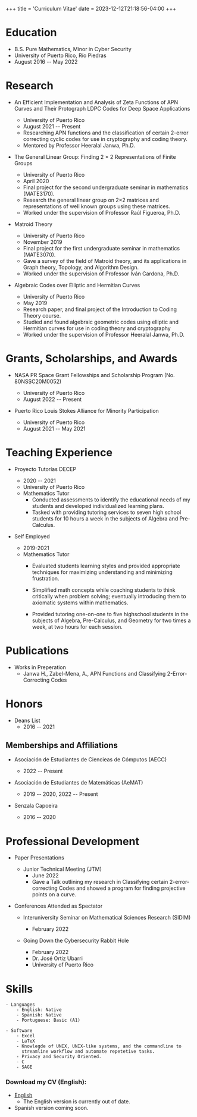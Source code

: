 +++
title = 'Curriculum Vitae'
date = 2023-12-12T21:18:56-04:00
+++


# Education
- B.S. Pure Mathematics, Minor in Cyber Security
- University of Puerto Rico, Río Piedras
- August 2016 -- May 2022

# Research
- An Efficient Implementation and Analysis of Zeta Functions of APN Curves and
    Their Protograph LDPC Codes for Deep Space Applications
    - University of Puerto Rico
    - August 2021 -- Present
    - Researching APN functions and the classification of certain 2-error
      correcting cyclic codes for use in cryptography and coding theory.
    - Mentored by Professor Heeralal Janwa, Ph.D.

- The General Linear Group: Finding 2 × 2 Representations of Finite Groups
    - University of Puerto Rico
    - April 2020
    - Final project for the second undergraduate seminar in mathematics (MATE3170).
    -  Research the general linear group on 2×2 matrices and representations of
       well known groups using these matrices.
    - Worked under the supervision of Professor Raúl Figueroa, Ph.D.

- Matroid Theory
    - University of Puerto Rico
    - November 2019
    - Final project for the first undergraduate seminar in mathematics (MATE3070).
    - Gave a survey of the field of Matroid theory, and its applications in Graph
      theory, Topology, and Algorithm Design.
    - Worked under the supervision of Professor Iván Cardona, Ph.D.

- Algebraic Codes over Elliptic and Hermitian Curves
    - University of Puerto Rico
    - May 2019
    -  Research paper, and final project of the Introduction to Coding Theory course.
    - Studied and found algebraic geometric codes using elliptic and Hermitian
      curves for use in coding theory and cryptography
    - Worked under the supervision of Professor Heeralal Janwa, Ph.D.

# Grants, Scholarships, and Awards
- NASA PR Space Grant Fellowships and Scholarship Program (No. 80NSSC20M0052)
    - University of Puerto Rico
    - August 2022 -- Present

- Puerto Rico Louis Stokes Alliance for Minority Participation
    - University of Puerto Rico
    - August 2021 -- May 2021

# Teaching Experience
- Proyecto Tutorías DECEP
    - 2020 -- 2021
    - University of Puerto Rico
    - Mathematics Tutor
        - Conducted assessments to identify the educational needs of my students
          and developed individualized learning plans.
        - Tasked with providing tutoring services to seven high school students
          for 10 hours a week in the subjects of Algebra and Pre-Calculus.

- Self Employed
    - 2019-2021
    - Mathematics Tutor
        - Evaluated students learning styles and provided appropriate techniques
          for maximizing understanding and minimizing frustration.

        - Simplified math concepts while coaching students to think critically
          when problem solving; eventually introducing them to axiomatic systems
          within mathematics.

        - Provided tutoring one-on-one to five highschool students in the
          subjects of Algebra, Pre-Calculus, and Geometry for two times a week, at
          two hours for each session.

# Publications
- Works in Preperation
    - Janwa H., Zabel-Mena, A., APN Functions and Classifying 2-Error-Correcting
      Codes

# Honors
- Deans List
    - 2016 -- 2021

## Memberships and Affiliations
- Asociación de Estudiantes de Ciencieas de Cómputos (AECC)
    - 2022 -- Present

- Asociación de Estudiantes de Matemáticas (AeMAT)
    - 2019 -- 2020, 2022 -- Present

- Senzala Capoeira
    - 2016 -- 2020

# Professional Development
- Paper Presentations
    - Junior Technical Meeting (JTM)
        - June 2022
        - Gave a Talk outlining my research in Classifying certain
          2-error-correcting Codes and showed a program for finding projective
          points on a curve.

- Conferences Attended as Spectator
    - Interuniversity Seminar on Mathematical Sciences Research (SIDIM)
        - February 2022

    - Going Down the Cybersecurity Rabbit Hole
        - February 2022
        - Dr. José Ortiz Ubarri
        - University of Puerto Rico
# Skills
    - Languages
        - English: Native
        - Spanish: Native
        - Portuguese: Basic (A1)

    - Software
        - Excel
        - LaTeX
        - Knowlegde of UNIX, UNIX-like systems, and the commandline to
          streamline workflow and automate repetetive tasks.
        - Privacy and Security Oriented.
        - C
        - SAGE


### Download my CV (English):
- [English](https://github.com/azabelmena/curriculum_vitae/raw/english/alec_zabel_mena.pdf)
    - The English version is currently out of date.
- Spanish version coming soon.
<!--- [Spanish](https://github.com/azabelmena/curriculum_vitae/raw/spanish/alec_zabel_mena.pdf){:target="_blank"}-->
